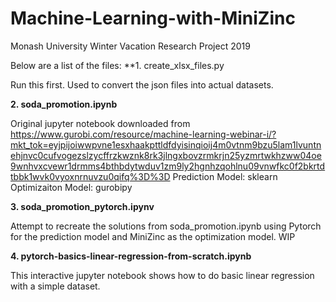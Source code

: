 # Machine-Learning-with-MiniZinc
Monash University Winter Vacation Research Project 2019

Below are a list of the files:
**1. create_xlsx_files.py

Run this first.
Used to convert the json files into actual datasets. 

**2. soda_promotion.ipynb**

Original jupyter notebook downloaded from https://www.gurobi.com/resource/machine-learning-webinar-i/?mkt_tok=eyjpijoiwwpvne1esxhaakpttldfdyisinqioij4m0vtnm9bzu5lam1lvuntnehjnvc0cufvogezslzycffrzkwznk8rk3jlngxbovzrmkrjn25yzmrtwkhzww04oe9wnhvxcvewr1drmms4bthbdytwduv1zm9ly2hgnhzqohlnu09vnwfkc0f2bkrtdtbbk1wvk0vyoxnrnuvzu0qifq%3D%3D
Prediction Model: sklearn
Optimizaiton Model: gurobipy

**3. soda_promotion_pytorch.ipynv**

Attempt to recreate the solutions from soda_promotion.ipynb using Pytorch for the prediction model and MiniZinc as the optimization model. 
WIP


**4. pytorch-basics-linear-regression-from-scratch.ipynb**

This interactive jupyter notebook shows how to do basic linear regression with a simple dataset.
